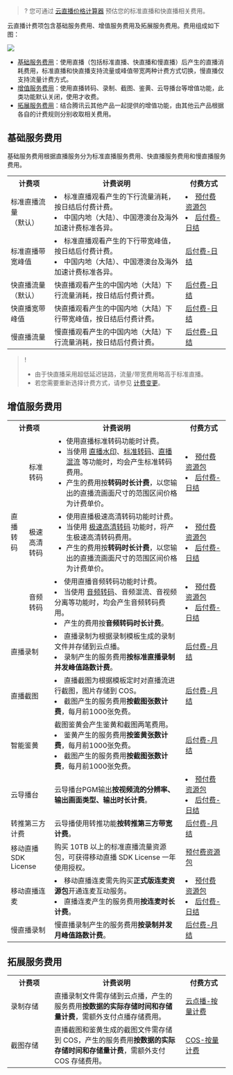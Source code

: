 >? 您可通过 [云直播价格计算器](https://buy.cloud.tencent.com/price/css/calculator) 预估您的标准直播和快直播相关费用。

云直播计费项包含基础服务费用、增值服务费用及拓展服务费用。费用组成如下图：

![](https://main.qcloudimg.com/raw/84b277eb230af495531a9d5b96efa3b2.svg)


- [基础服务费用](#base)：使用直播（包括标准直播、快直播和慢直播）后产生的直播消耗费用，标准直播和快直播支持流量或峰值带宽两种计费方式切换，慢直播仅支持流量计费方式。
- [增值服务费用](#appreciation)：使用直播转码、录制、截图、鉴黄、云导播台等增值功能，此类功能默认关闭，使用才收费。
- [拓展服务费用](#extensions)：结合腾讯云其他产品一起提供的增值功能，由其他云产品根据各自的计费规则分别收取相关费用。

[](id:base)

## 基础服务费用

基础服务费用根据直播服务分为标准直播服务费用、快直播服务费用和慢直播服务费用。

<table>
<tr><th width="20%">计费项</th><th width="60%">计费说明</th><th>付费方式</th></tr>
<tr>
<td>标准直播流量<br>（默认）</td>
<td>
<li/>标准直播观看产生的下行流量消耗，按日结后付费计费。
<li/>中国内地（大陆）、中国港澳台及海外加速计费标准各异。
</td>
<td>
<li><a href="https://cloud.tencent.com/document/product/267/34174#live_pag">预付费资源包</a></li>
<li><a href="https://cloud.tencent.com/document/product/267/34175#flow">后付费-日结</a></li>
</td>
</tr><tr>
<td>标准直播带宽峰值</td>
<td>
<li/>标准直播观看产生的下行带宽峰值，按日结后付费计费。
<li/>中国内地（大陆）、中国港澳台及海外加速计费标准各异。
</td>
<td><a href="https://cloud.tencent.com/document/product/267/34175#bandwidth">后付费-日结</a></td>
</tr><tr>
<td>快直播流量<br>（默认）</td>
<td>快直播观看产生的中国内地（大陆）下行流量消耗，按日结后付费计费。</td>
<td><a href="https://cloud.tencent.com/document/product/267/39136#flow">后付费-日结</a></td>
</tr><tr>
<td>快直播宽带峰值</td>
<td>快直播观看产生的中国内地（大陆）下行带宽峰值，按日结后付费计费。</td>
<td><a href="https://cloud.tencent.com/document/product/267/39136#bandwidth">后付费-日结</a></td>
</tr><tr>
<td>慢直播流量</td>
<td>慢直播观看产生的中国内地（大陆）下行流量消耗，按日结后付费计费。</td>
<td><a href="https://cloud.tencent.com/document/product/267/39137">后付费-日结</a></td>
</tr></table>

>! 
>- 由于快直播采用超低延迟链路，流量/带宽费用略高于标准直播。
>- 若您需要重新选择计费方式，请参见 [计费变更](https://cloud.tencent.com/document/product/267/32712)。  


[](id:appreciation)

## 增值服务费用

<table>
<tr><th colspan=2 width="20%">计费项</th><th width="60%">计费说明</th><th>付费方式</th></tr>
<tr>
<td rowspan=3>直播转码</td>
<td>标准转码</td>
<td><ul style="margin:0">
<li/>使用直播标准转码功能时计费。
<li/>当使用 <a href="https://cloud.tencent.com/document/product/267/35253">直播水印</a>、<a href="https://cloud.tencent.com/document/product/267/20385#C_trans">标准转码</a>、<a href="https://cloud.tencent.com/document/product/267/45566">直播混流</a> 等功能时，均会产生标准转码费用。
<li/>产生的费用按<b>转码时长计费</b>，以您输出的直播流画面尺寸的范围区间价格为计费单价。
</ul></td>
<td>
  <li><a href="https://cloud.tencent.com/document/product/267/34174#standard_pag">预付费资源包</a></li>
  <li><a href="https://cloud.tencent.com/document/product/267/39889#n_trans">后付费-日结</a></li></ul>
</td>
</tr><tr>
<td>极速高清转码</td>
<td><ul style="margin:0">
<li/>使用直播极速高清转码功能时计费。
<li/>当使用 <a href="https://cloud.tencent.com/document/product/267/20385#C_topspeed">极速高清转码</a> 功能时，将产生极速高清转码费用。
<li/>产生的费用按<b>转码时长计费</b>，以您输出的直播流画面尺寸的范围区间价格为计费单价。
</ul><td>
<li><a href="https://cloud.tencent.com/document/product/267/34174#topspeed_pag">预付费资源包</a></li>
<li><a href="https://cloud.tencent.com/document/product/267/39889#s_trans">后付费-日结</a></li></td>
</tr><tr>
<td>音频转码</td>
<td>
<li/>使用直播音频转码功能时计费。
<li/>当使用 <a href="https://cloud.tencent.com/document/product/267/20385#C_audio">音频转码</a>、音频混流、音视频分离等功能时，均会产生音频转码费用。
<li/>产生的费用按<b>音频转码时长计费</b>。
<td>
<li><a href="https://cloud.tencent.com/document/product/267/34174#standard_pag">预付费资源包</a></li>
<li><a href="https://cloud.tencent.com/document/product/267/39889#a_trans">后付费-日结</a></li></td>
</tr><tr>
  <td colspan=2>直播录制</td>
  <td>
    <li>直播录制为根据录制模板生成的录制文件并存储到云点播。</li>
    <li>录制产生的服务费用<b>按标准直播录制并发峰值路数计费</b>。</li>
  </td>
<td><a href="https://cloud.tencent.com/document/product/267/52708">后付费-月结</a></td>
</tr><tr>
<td colspan=2>直播截图</td>
<td>
  <li>直播截图为根据模板定时对直播流进行截图，图片存储到 COS。</li>
  <li>截图产生的服务费用<b>按截图张数计费</b>，每月前1000张免费。</li>
</td>
<td><a href="https://cloud.tencent.com/document/product/267/39172">后付费-月结</a></td>
</tr><tr>
  <td colspan=2>智能鉴黄</td>
  <td>截图鉴黄会产生鉴黄和截图两笔费用。
    <li>鉴黄产生的服务费用<b>按鉴黄张数计费</b>，每月前1000张免费。</li>
    <li>截图产生的服务费用<b>按截图张数计费</b>，每月前1000张免费。</li>
</td>
<td><a href="https://cloud.tencent.com/document/product/267/52707">后付费-月结</a></td>
</tr><tr>
<td colspan=2>云导播台</td>
<td>云导播台PGM输出<strong>按视频流的分辨率、输出画面类型、输出时长计费</strong>。</td><td>
<li><a href="https://cloud.tencent.com/document/product/267/42166#director">预付费资源包</a></li>
<li><a href="https://cloud.tencent.com/document/product/267/42166#duration">后付费-日结</a></li>
</td>
</tr><tr>
<td colspan=2>转推第三方计费</td>
<td>云导播使用转推功能<strong>按转推第三方带宽计费</strong>。</td>
<td><a href="https://cloud.tencent.com/document/product/267/42166#push">后付费-月结</a></td>
</tr><tr>
<td colspan=2> 移动直播 SDK  License</td>
<td>购买 10TB 以上的标准直播流量资源包，可获得移动直播 SDK License 一年使用授权。</td>
<td><a href="https://cloud.tencent.com/document/product/267/34174#live_pag">预付费资源包</a></td>
</tr><tr>
<td colspan=2>移动直播连麦</td>
<td><li>移动直播连麦需先购买<b>正式版连麦资源包</b>开通连麦互动服务。</li><li>直播连麦产生的服务费用<b>按连麦时长计费</b>。</li></td>
<td>
<li><a href="https://cloud.tencent.com/document/product/267/34174#mobilelive_pag">预付费资源包</a></li>
<li><a href="https://cloud.tencent.com/document/product/267/52714">后付费-日结</a></li></td>
</tr><tr>
<td colspan=2>慢直播录制</td>
<td>慢直播录制产生的服务费用<strong>按录制并发月峰值路数计费</strong>。</td>
<td><a href="https://cloud.tencent.com/document/product/267/39171">后付费-月结</a></td>
</tr>
</table>


[](id:extensions)

## 拓展服务费用

<table>
<tr><th width="20%">计费项</th><th width="60%">计费说明</th><th>付费方式</th></tr>
<tr>
<td>录制存储</td>
<td>直播录制文件需存储到云点播，产生的服务费用<b>按数据的实际存储时间和存储量计费</b>，需额外支付点播存储费用。</td>
<td><a href="https://cloud.tencent.com/document/product/266/14667#storage_page">云点播-按量计费</a></td>
</tr><tr>
<td>截图存储</td>
<td>直播截图和鉴黄生成的截图文件需存储到 COS，产生的服务费用<strong>按数据的实际存储时间和存储量计费</strong>，需额外支付 COS 存储费用。</td>
<td><a href="https://cloud.tencent.com/document/product/436/36522">COS-按量计费</a></td>
</tr></table>

